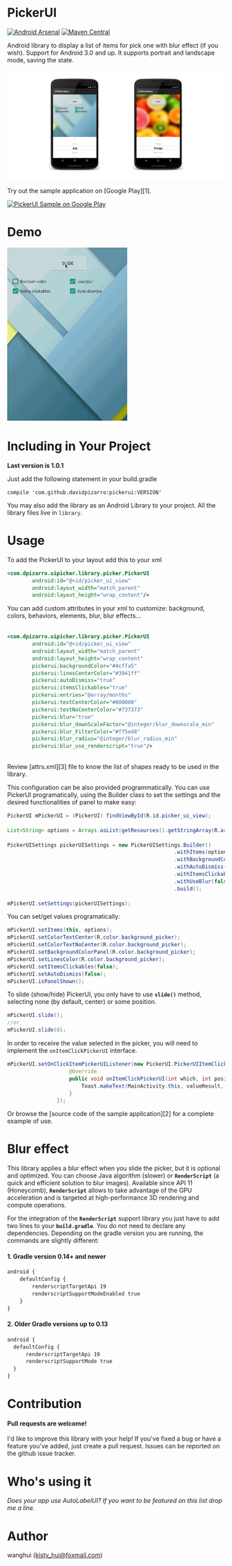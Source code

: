 # PickerUI

[![Android Arsenal](https://img.shields.io/badge/Android%20Arsenal-PickerUI-brightgreen.svg?style=flat)](http://android-arsenal.com/details/1/2457) [![Maven Central](https://maven-badges.herokuapp.com/maven-central/com.github.davidpizarro/pickerui/badge.svg)](https://maven-badges.herokuapp.com/maven-central/com.github.davidpizarro/pickerui)

Android library to display a list of items for pick one with blur effect (if you wish).
Support for Android 3.0 and up. It supports portrait and landscape mode, saving the state.

![Example screenshot](art/screenshots_framed.png)

Try out the sample application on [Google Play][1].

<a href="https://play.google.com/store/apps/details?id=com.dpizarro.libraries.uipickerlibrary">
  <img alt="PickerUI Sample on Google Play"
         src="http://developer.android.com/images/brand/en_app_rgb_wo_45.png" />
</a>

Demo
=========================

![Example gif](art/demo.gif)

Including in Your Project
=========================

**Last version is 1.0.1**

Just add the following statement in your build.gradle

    compile 'com.github.davidpizarro:pickerui:VERSION'
    
You may also add the library as an Android Library to your project. All the library files live in ```library```.

Usage
=====

To add the PickerUI to your layout add this to your xml
```xml
<com.dpizarro.uipicker.library.picker.PickerUI
        android:id="@+id/picker_ui_view"
        android:layout_width="match_parent"
        android:layout_height="wrap_content"/>
```  

You can add custom attributes in your xml to customize: background, colors, behaviors, elements, blur, blur effects...
```xml

<com.dpizarro.uipicker.library.picker.PickerUI
        android:id="@+id/picker_ui_view"
        android:layout_width="match_parent"
        android:layout_height="wrap_content"
        pickerui:backgroundColor="#4cffa5"
        pickerui:linesCenterColor="#3941ff"
        pickerui:autoDismiss="true"
        pickerui:itemsClickables="true"
        pickerui:entries="@array/months"
        pickerui:textCenterColor="#000000"
        pickerui:textNoCenterColor="#737373"
        pickerui:blur="true"
        pickerui:blur_downScaleFactor="@integer/blur_downscale_min"
        pickerui:blur_FilterColor="#ff5e48"
        pickerui:blur_radius="@integer/blur_radius_min"
        pickerui:blur_use_renderscript="true"/>
        
```
Review [attrs.xml][3] file to know the list of shapes ready to be used in the library.


This configuration can be also provided programmatically. You can use PickerUI programatically, using the Builder class to set the settings and the desired functionalities of panel to make easy:
```java
PickerUI mPickerUI = (PickerUI) findViewById(R.id.picker_ui_view);

List<String> options = Arrays.asList(getResources().getStringArray(R.array.months));

PickerUISettings pickerUISettings = new PickerUISettings.Builder()
                                                      .withItems(options)
                                                      .withBackgroundColor(getRandomColor())
                                                      .withAutoDismiss(true)
                                                      .withItemsClickables(false)
                                                      .withUseBlur(false)
                                                      .build();

mPickerUI.setSettings(pickerUISettings);
```

You can set/get values programatically:
```java
mPickerUI.setItems(this, options);
mPickerUI.setColorTextCenter(R.color.background_picker);
mPickerUI.setColorTextNoCenter(R.color.background_picker);
mPickerUI.setBackgroundColorPanel(R.color.background_picker);
mPickerUI.setLinesColor(R.color.background_picker);
mPickerUI.setItemsClickables(false);
mPickerUI.setAutoDismiss(false);
mPickerUI.isPanelShown();
```

To slide (show/hide) PickerUI, you only have to use **`slide()`** method, selecting none (by default, center) or some position.
```java
mPickerUI.slide();
//or
mPickerUI.slide(8);
```

In order to receive the value selected in the picker, you will need to implement the `onItemClickPickerUI` interface.
```java
mPickerUI.setOnClickItemPickerUIListener(new PickerUI.PickerUIItemClickListener() {
                    @Override
                    public void onItemClickPickerUI(int which, int position, String valueResult) {
                        Toast.makeText(MainActivity.this, valueResult, Toast.LENGTH_SHORT).show();
                    }
                });
```

Or browse the [source code of the sample application][2] for a complete example of use.

Blur effect
=====

This library applies a blur effect when you slide the picker, but it is optional and optimized.
You can choose Java algorithm (slower) or **`RenderScript`** (a quick and efficient solution to blur images). Available since API 11 (Honeycomb), **`RenderScript`** allows to take advantage of the GPU acceleration and is targeted at high-performance 3D rendering and compute operations.

For the integration of the **`RenderScript`** support library you just have to add two lines to your **`build.gradle`**. You do not need to declare any dependencies. Depending on the gradle version you are running, the commands are slightly different:

#### 1. Gradle version 0.14+ and newer
  ```xml
  android {
      defaultConfig {
          renderscriptTargetApi 19
          renderscriptSupportModeEnabled true
      }
  }
  ```

#### 2. Older Gradle versions up to 0.13
  ```xml
  android {
    defaultConfig {
        renderscriptTargetApi 19
        renderscriptSupportMode true
    }
  }
  ```

Contribution
============

#### Pull requests are welcome!

I'd like to improve this library with your help!
If you've fixed a bug or have a feature you've added, just create a pull request. Issues can be reported on the github issue tracker.

Who's using it
=========================
*Does your app use AutoLabelUI? If you want to be featured on this list drop me a line.*

Author
============

wanghui (kisty_hui@foxmail.com)


